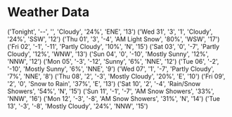 # Weather Data
('Tonight', '--', '', 'Cloudy', '24%', 'ENE', '13')
('Wed 31', '3', '1', 'Cloudy', '24%', 'SSW', '12')
('Thu 01', '3', '-4', 'AM Light Snow', '80%', 'WSW', '17')
('Fri 02', '-1', '-11', 'Partly Cloudy', '10%', 'N', '15')
('Sat 03', '0', '-7', 'Partly Cloudy', '12%', 'WNW', '13')
('Sun 04', '0', '-10', 'Mostly Sunny', '12%', 'NNW', '12')
('Mon 05', '-3', '-12', 'Sunny', '6%', 'NNE', '12')
('Tue 06', '-2', '-10', 'Mostly Sunny', '6%', 'NNE', '9')
('Wed 07', '1', '-7', 'Partly Cloudy', '7%', 'NNE', '8')
('Thu 08', '2', '-3', 'Mostly Cloudy', '20%', 'E', '10')
('Fri 09', '2', '0', 'Snow to Rain', '37%', 'E', '13')
('Sat 10', '2', '-4', 'Rain/Snow Showers', '54%', 'N', '15')
('Sun 11', '-1', '-7', 'AM Snow Showers', '33%', 'NNW', '16')
('Mon 12', '-3', '-8', 'AM Snow Showers', '31%', 'N', '14')
('Tue 13', '-3', '-8', 'Mostly Cloudy', '24%', 'NNW', '15')
